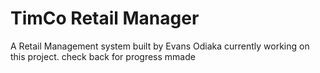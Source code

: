 # TimCo Retail Manager
A Retail Management system built by Evans Odiaka
currently working on this project. check back for progress mmade
